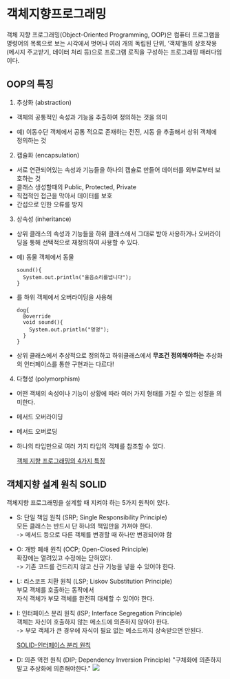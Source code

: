 # 객체지향프로그래밍

객체 지향 프로그래밍(Object-Oriented Programming, OOP)은 컴퓨터 프로그램을 명령어의 목록으로 보는 시각에서 벗어나 여러 개의 독립된 단위, ‘객체’들의 상호작용(메시지 주고받기, 데이터 처리 등)으로 프로그램 로직을 구성하는 프로그래밍 패러다임이다.

## OOP의 특징

1. 추상화 (abstraction)

- 객체의 공통적인 속성과 기능을 추출하여 정의하는 것을 의미

- 예) 이동수단 객체에서 공통 적으로 존재하는 전진, 시동 을 추출해서 상위 객체에 정의하는 것

2. 캡슐화 (encapsulation)

- 서로 연관되어있는 속성과 기능들을 하나의 캡슐로 만들어 데이터를 외부로부터 보호하는 것
- 클래스 생성할때의 Public, Protected, Private
- 직접적인 접근을 막아서 데이터를 보호
- 간섭으로 인한 오류를 방지

3. 상속성 (inheritance)

- 상위 클래스의 속성과 기능들을 하위 클래스에서 그대로 받아 사용하거나 오버라이딩을 통해 선택적으로 재정의하여 사용할 수 있다.

- 예) 동물 객체에서 동물

      sound(){
        System.out.println("울음소리를냅니다");
      }

- 를 하위 객체에서 오버라이딩을 사용해

      dog{
        @override
        void sound(){
          System.out.println("멍멍");
        }
      }

- 상위 클래스에서 추상적으로 정의하고 하위클래스에서 **무조건 정의해야하는** 추상화의 인터페이스를 통한 구현과는 다르다!

4. 다형성 (polymorphism)

- 어떤 객체의 속성이나 기능이 상황에 따라 여러 가지 형태를 가질 수 있는 성질을 의미한다.

- 메서드 오버라이딩

- 메서드 오버로딩

- 하나의 타입만으로 여러 가지 타입의 객체를 참조할 수 있다.

  [객체 지향 프로그래밍의 4가지 특징](https://www.codestates.com/blog/content/객체-지향-프로그래밍-특징)

## 객체지향 설계 원칙 SOLID

객체지향 프로그래밍을 설계할 때 지켜야 하는 5가지 원칙이 있다.

- S: 단일 책임 원칙 (SRP; Single Responsibility Principle)  
  모든 클래스는 반드시 단 하나의 책임만을 가져야 한다.  
  -> 메서드 등으로 다른 객체를 변경할 때 하나만 변경되어야 함

- O: 개방 폐쇄 원칙 (OCP; Open-Closed Principle)  
  확장에는 열려있고 수정에는 닫혀있다.  
  -> 기존 코드를 건드리지 않고 신규 기능을 넣을 수 있어야 한다.

- L: 리스코프 치환 원칙 (LSP; Liskov Substitution Principle)  
  부모 객체를 호출하는 동작에서  
  자식 객체가 부모 객체를 완전히 대체할 수 있어야 한다.

- I: 인터페이스 분리 원칙 (ISP; Interface Segregation Principle)  
   객체는 자신이 호출하지 않는 메소드에 의존하지 않아야 한다.  
   -> 부모 객체가 큰 경우에 자식이 필요 없는 메소드까지 상속받으면 안된다.

  [SOLID-인터페이스 분리 원칙](https://blog.itcode.dev/posts/2021/08/16/interface-segregation-principle)

- D: 의존 역전 원칙 (DIP; Dependency Inversion Principle)
  "구체화에 의존하지말고 추상화에 의존해야한다."
  ![](https://img1.daumcdn.net/thumb/R1280x0/?scode=mtistory2&fname=https%3A%2F%2Fblog.kakaocdn.net%2Fdn%2FcJfGAM%2FbtrB6t0bt86%2FX159MJJzXmoAdc0g1S6fO0%2Fimg.png)
